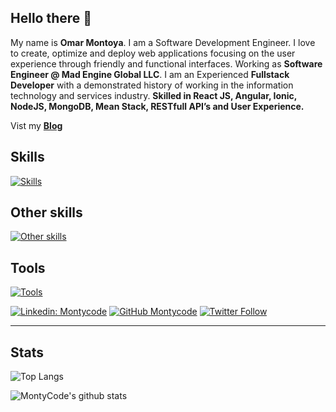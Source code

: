 ## Hello there 👋

My name is **Omar Montoya**. I am a Software Development Engineer. I love to create, optimize and deploy web applications focusing on the user experience through friendly and functional interfaces. Working as **Software Engineer @ Mad Engine Global LLC**. I am an Experienced **Fullstack Developer** with a demonstrated history of working in the information technology and services industry. **Skilled in React JS, Angular, Ionic, NodeJS, MongoDB, Mean Stack, RESTfull API’s and User Experience.**

Vist my **[Blog](https://montycode.dev)**

## Skills
[![Skills](https://skillicons.dev/icons?i=aws,gcp,azure,react,vue,flutter&perline=6)](https://github.com/montycode)
## Other skills
[![Other skills](https://skills.thijs.gg/icons?i=vite,webpack,tailwind,xd,figma&theme=dark)](https://github.com/montycode)
## Tools
[![Tools](https://skills.thijs.gg/icons?i=vscode,githubactions,linux,docker&theme=dark)](https://github.com/montycode)

[![Linkedin: Montycode](https://img.shields.io/badge/-MontyCode-blue?style=flat-square&logo=Linkedin&logoColor=white&link=https://www.linkedin.com/in/montycode/)](https://www.linkedin.com/in/montycode/)
[![GitHub Montycode](https://img.shields.io/github/followers/montycode?label=follow&style=social)](https://github.com/montycode)
[![Twitter Follow](https://img.shields.io/twitter/follow/monty_code?style=social)](https://twitter.com/monty_code)

---

## Stats
![Top Langs](https://github-readme-stats.vercel.app/api/top-langs/?username=montycode&layout=compact&theme=dark&hide_border=true)

![MontyCode's github stats](https://github-readme-stats.vercel.app/api?username=montycode&show_icons=true&hide_border=true&theme=dark)
